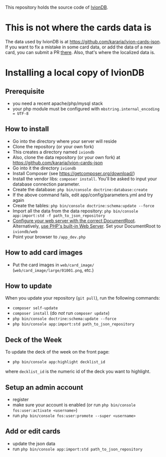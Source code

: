 This repository holds the source code of [IvionDB](https://iviondb.dev).

# This is not where the cards data is

The data used by IvionDB is at https://github.com/kararia/ivion-cards-json. If you want to fix a mistake in some card data, or add the data of a new card, you can submit a PR [there](https://github.com/kararia/ivion-cards-json/pulls). Also, that's where the localized data is.

# Installing a local copy of IvionDB

## Prerequisite

- you need a recent apache/php/mysql stack
- your php module must be configured with `mbstring.internal_encoding = UTF-8`

## How to install

- Go into the directory where your server will reside
- Clone the repository (or your own fork)
- This creates a directory named `iviondb`
- Also, clone the data repository (or your own fork) at https://github.com/kararia/ivion-cards-json
- Go into it the directory `iviondb`
- Install Composer (see https://getcomposer.org/download/)
- Install the vendor libs: `composer install`. You'll be asked to input your database connection parameter.
- Create the database: `php bin/console doctrine:database:create`
- If the above command fails, edit app/config/parameters.yml and try again
- Create the tables: `php bin/console doctrine:schema:update --force`
- Import all the data from the data repository: `php bin/console app:import:std -f path_to_json_repository`
- [Configure your web server with the correct DocumentRoot](http://symfony.com/doc/current/cookbook/configuration/web_server_configuration.html). Alternatively, [use PHP's built-in Web Server](http://symfony.com/doc/current/cookbook/web_server/built_in.html). Set your DocumentRoot to `iviondb/web`
- Point your browser to `/app_dev.php`

## How to add card images

- Put the card images in `web/card_image/` (`web/card_image/large/01001.png`, etc.)

## How to update

When you update your repository (`git pull`), run the following commands:

- `composer self-update`
- `composer install` (do *not* run `composer update`)
- `php bin/console doctrine:schema:update --force`
- `php bin/console app:import:std path_to_json_repository`

## Deck of the Week

To update the deck of the week on the front page:

- `php bin/console app:highlight decklist_id`

where `decklist_id` is the numeric id of the deck you want to highlight.

## Setup an admin account

- register
- make sure your account is enabled (or run `php bin/console fos:user:activate <username>`)
- run `php bin/console fos:user:promote --super <username>`

## Add or edit cards

- update the json data
- run `php bin/console app:import:std path_to_json_repository`
